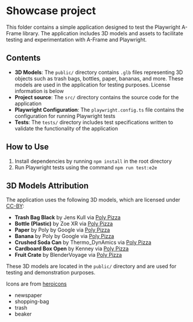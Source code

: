 # Showcase project

This folder contains a simple application designed to test the Playwright A-Frame library. The application includes 3D models and assets to facilitate testing and experimentation with A-Frame and Playwright.

## Contents

- **3D Models**: The `public/` directory contains `.glb` files representing 3D objects such as trash bags, bottles, paper, bananas, and more. These models are used in the application for testing purposes. License information is below
- **Project source**: The `src/` directory contains the source code for the application
- **Playwright Configuration**: The `playwright.config.ts` file contains the configuration for running Playwright tests
- **Tests**: The `tests/` directory includes test specifications written to validate the functionality of the application

## How to Use

1. Install dependencies by running `npm install` in the root directory
2. Run Playwright tests using the command `npm run test:e2e`

## 3D Models Attribution

The application uses the following 3D models, which are licensed under [CC-BY](https://creativecommons.org/licenses/by/3.0/):

- **Trash Bag Black** by Jens Kull via [Poly Pizza](https://poly.pizza/m/9_gWQWhmmQv)
- **Bottle (Plastic)** by Zoe XR via [Poly Pizza](https://poly.pizza/m/di8BdLR1M8S)
- **Paper** by Poly by Google via [Poly Pizza](https://poly.pizza/m/a6kuHAjWdYP)
- **Banana** by Poly by Google via [Poly Pizza](https://poly.pizza/m/ahOO6wz8sV0)
- **Crushed Soda Can** by Thermo_DynAmics via [Poly Pizza](https://poly.pizza/m/F9RZE7EnWl)
- **Cardboard Box Open** by Kenney via [Poly Pizza](https://poly.pizza/m/i1lr4yJFY0)
- **Fruit Crate** by BlenderVoyage via [Poly Pizza](https://poly.pizza/m/aXulVWHOeV)

These 3D models are located in the `public/` directory and are used for testing and demonstration purposes.

Icons are from [heroicons](https://heroicons.com)
- newspaper
- shopping-bag
- trash
- beaker
